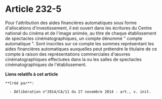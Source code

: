 # Article 232-5

Pour l'attribution des aides financières automatiques sous forme d'allocations d'investissement, il est ouvert dans les
écritures du Centre national du cinéma et de l'image animée, au titre de chaque établissement de spectacles
cinématographiques, un compte dénommé " compte automatique ". Sont inscrites sur ce compte les sommes représentant les aides
financières automatiques auxquelles peut prétendre le titulaire de ce compte à raison des représentations commerciales
d'œuvres cinématographiques effectuées dans la ou les salles de spectacles cinématographiques de l'établissement.

**Liens relatifs à cet article**

	**Créé par**:

	  - Délibération n°2014/CA/11 du 27 novembre 2014 - art., v. init.

